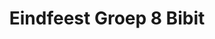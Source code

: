 ---
description: Eindfeest van Groep 8 van de Bibit jaar 2023-2024.
#lastmod: 2023-07-05
title: Eindfeest Groep 8 Bibit
featured_image: fotopodcasts2e2.png # default: first image in this directory
# featured_image on the home page is used for OpenGraph cards, etc.
menus:
  main:
    name: Home
    weight: -1
# sub-galleries on list pages are sorted by date and weight (descending)
---